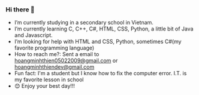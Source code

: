 ### Hi there 👋
- I’m currently studying in a secondary school in Vietnam. 
- I’m currently learning C, C++, C#, HTML, CSS, Python, a little bit of Java and Javascript.
- I’m looking for help with HTML and CSS, Python, sometimes C#(my favorite programming language)
- How to reach me?: Sent a email to hoangminhthien05022009@gmail.com or hoangminhthiendev@gmail.com
- Fun fact: I'm a student but I know how to fix the computer error. I.T. is my favorite lesson in school
- 😊 Enjoy your best day!!!
<!--
**ThienCoder-050209/ThienCoder-050209** is a ✨ _special_ ✨ repository because its `README.md` (this file) appears on your GitHub profile.

Here are some ideas to get you started:

- 🔭 I’m currently studying in a secondary school in Vietnam
- 🌱 I’m currently learning C, C++, C#, HTML, CSS, Python, a little bit of Java and Javascript
- 🤔 I’m looking for help with HTML and CSS, Python, 
- 📫 How to reach me: Sent a email to hoangminhthien05022009@gmail.com or hoangminhthiendev@gmail.com
- ⚡ Fun fact: I'm a student but I know how to fix the computer error. I.T. is my favorite lesson in school.
-->

